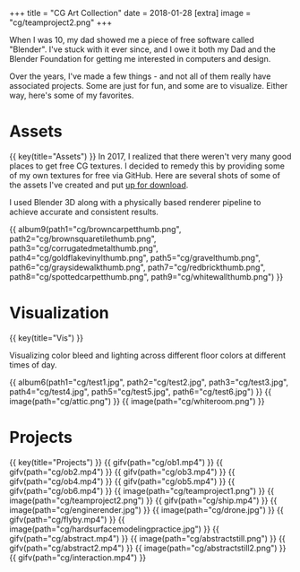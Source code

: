 +++
title = "CG Art Collection"
date = 2018-01-28
[extra]
image = "cg/teamproject2.png"
+++

When I was 10, my dad showed me a piece of free software called "Blender".  I've stuck with it ever since, and I owe it both my Dad and the Blender Foundation for getting me interested in computers and design.

Over the years, I've made a few things - and not all of them really have associated projects.  Some are just for fun, and some are to visualize.  Either way, here's some of my favorites.

# Assets
{{ key(title="Assets") }}
In 2017, I realized that there weren't very many good places to get free CG textures. I decided to remedy this by providing some of my own textures for free via GitHub.  Here are several shots of some of the assets I've created and put [up for download](https://github.com/piedoom/mat).

I used Blender 3D along with a physically based renderer pipeline to achieve accurate and consistent results.

{{ album9(path1="cg/browncarpetthumb.png", path2="cg/brownsquaretilethumb.png", path3="cg/corrugatedmetalthumb.png", path4="cg/goldflakevinylthumb.png", path5="cg/gravelthumb.png", path6="cg/graysidewalkthumb.png", path7="cg/redbrickthumb.png", path8="cg/spottedcarpetthumb.png", path9="cg/whitewallthumb.png") }}

# Visualization
{{ key(title="Vis") }}

Visualizing color bleed and lighting across different floor colors at different times of day.

{{ album6(path1="cg/test1.jpg", path2="cg/test2.jpg", path3="cg/test3.jpg", path4="cg/test4.jpg", path5="cg/test5.jpg", path6="cg/test6.jpg") }}
{{ image(path="cg/attic.png") }}
{{ image(path="cg/whiteroom.png") }}

# Projects
{{ key(title="Projects") }}
{{ gifv(path="cg/ob1.mp4") }}
{{ gifv(path="cg/ob2.mp4") }}
{{ gifv(path="cg/ob3.mp4") }}
{{ gifv(path="cg/ob4.mp4") }}
{{ gifv(path="cg/ob5.mp4") }}
{{ gifv(path="cg/ob6.mp4") }}
{{ image(path="cg/teamproject1.png") }}
{{ image(path="cg/teamproject2.png") }}
{{ gifv(path="cg/ship.mp4") }}
{{ image(path="cg/enginerender.jpg") }}
{{ image(path="cg/drone.jpg") }}
{{ gifv(path="cg/flyby.mp4") }}
{{ image(path="cg/hardsurfacemodelingpractice.jpg") }}
{{ gifv(path="cg/abstract.mp4") }}
{{ image(path="cg/abstractstill.png") }}
{{ gifv(path="cg/abstract2.mp4") }}
{{ image(path="cg/abstractstill2.png") }}
{{ gifv(path="cg/interaction.mp4") }}